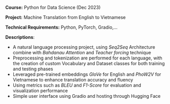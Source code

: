 **Course:** Python for Data Science (Dec 2023)

**Project:** Machine Translation from English to Vietnamese

**Technical Requirements:** Python, PyTorch, Gradio,...

**Descriptions**:
+ A natural language processing project, using *Seq2Seq* Architecture combine with *Bahdanau Attention* and *Teacher forcing* technique
+ Preprocessing and tokenization are performed for each language, with the creation of custom Vocabulary and Dataset classes for both training and testing phases
+ Leveraged pre-trained embeddings *GloVe* for English and *PhoW2V* for Vietnamese to enhance translation accuracy and fluency
+ Using metrics such as *BLEU* and *F1-Score* for evaluation and visualization performance
+ Simple user interface using Gradio and hosting through Hugging Face
